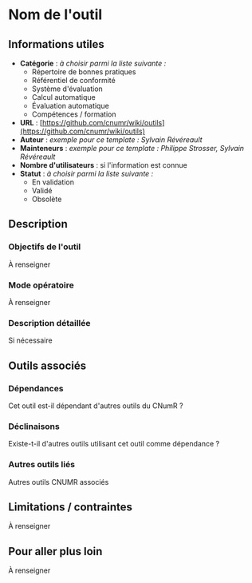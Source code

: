 # Nom de l'outil

## Informations utiles

 - __Catégorie__ : *à choisir parmi la liste suivante :*
   - Répertoire de bonnes pratiques
   - Référentiel de conformité
   - Système d'évaluation
   - Calcul automatique
   - Évaluation automatique
   - Compétences / formation
 - __URL__ : [https://github.com/cnumr/wiki/outils](https://github.com/cnumr/wiki/outils)
 - __Auteur__ : *exemple pour ce template : Sylvain Révéreault*
 - __Mainteneurs__ : *exemple pour ce template : Philippe Strosser, Sylvain Révéreault*
 - __Nombre d'utilisateurs__ : si l'information est connue
 - __Statut__ : *à choisir parmi la liste suivante :*
   - En validation
   - Validé 
   - Obsolète

## Description

### Objectifs de l'outil

À renseigner

### Mode opératoire

À renseigner

### Description détaillée

Si nécessaire

## Outils associés

### Dépendances

Cet outil est-il dépendant d'autres outils du CNumR ?

### Déclinaisons

Existe-t-il d'autres outils utilisant cet outil comme dépendance ?

### Autres outils liés

Autres outils CNUMR associés

## Limitations / contraintes

À renseigner

## Pour aller plus loin

À renseigner
